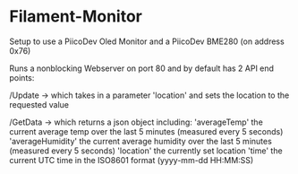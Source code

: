 # Filament-Monitor

Setup to use a PiicoDev Oled Monitor and a PiicoDev BME280 (on address 0x76)

Runs a nonblocking Webserver on port 80 and by default has 2 API end points:

/Update -> which takes in a parameter 'location' and sets the location to the requested value

/GetData -> which returns a json object including:
'averageTemp' the current average temp over the last 5 minutes (measured every 5 seconds)
'averageHumidity' the current average humidity over the last 5 minutes (measured every 5 seconds)
'location' the currently set location
'time' the current UTC time in the ISO8601 format (yyyy-mm-dd HH:MM:SS)
